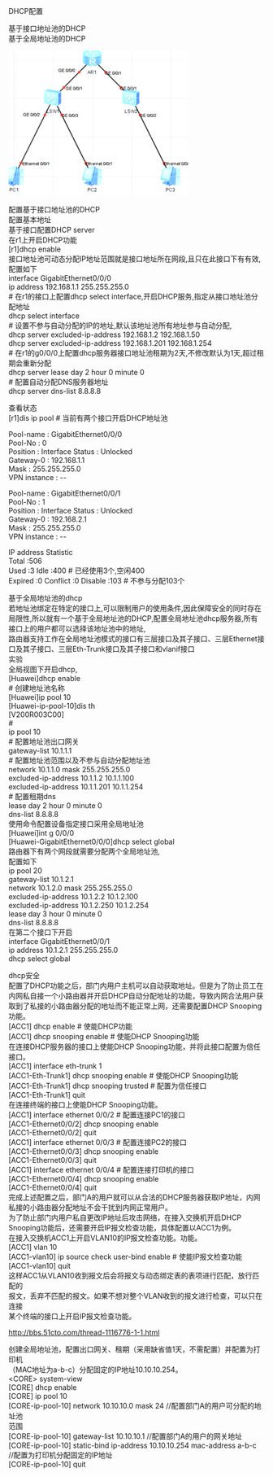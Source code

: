 DHCP配置

基于接口地址池的DHCP  
基于全局地址池的DHCP

![](media/d28968f8a009fa624cbc3427ac9af958.png)

配置基于接口地址池的DHCP  
配置基本地址  
基于接口配置DHCP server  
在r1上开启DHCP功能  
[r1]dhcp enable  
接口地址池可动态分配IP地址范围就是接口地址所在网段,且只在此接口下有有效,  
配置如下  
interface GigabitEthernet0/0/0  
ip address 192.168.1.1 255.255.255.0  
\# 在r1的接口上配置dhcp select interface,开启DHCP服务,指定从接口地址池分配地址  
dhcp select interface  
\# 设置不参与自动分配的IP的地址,默认该地址池所有地址参与自动分配,  
dhcp server excluded-ip-address 192.168.1.2 192.168.1.50  
dhcp server excluded-ip-address 192.168.1.201 192.168.1.254  
\#
在r1的g0/0/0上配置dhcp服务器接口地址池租期为2天,不修改默认为1天,超过租期会重新分配  
dhcp server lease day 2 hour 0 minute 0  
\# 配置自动分配DNS服务器地址  
dhcp server dns-list 8.8.8.8  
  
  
查看状态  
[r1]dis ip pool \# 当前有两个接口开启DHCP地址池  
  
Pool-name : GigabitEthernet0/0/0  
Pool-No : 0  
Position : Interface Status : Unlocked  
Gateway-0 : 192.168.1.1  
Mask : 255.255.255.0  
VPN instance : --  
  
Pool-name : GigabitEthernet0/0/1  
Pool-No : 1  
Position : Interface Status : Unlocked  
Gateway-0 : 192.168.2.1  
Mask : 255.255.255.0  
VPN instance : --  
  
  
IP address Statistic  
Total :506  
Used :3 Idle :400 \# 已经使用3个,空闲400  
Expired :0 Conflict :0 Disable :103 \# 不参与分配103个  
  
  
基于全局地址池的dhcp  
若地址池绑定在特定的接口上,可以限制用户的使用条件,因此保障安全的同时存在局限性,所以就有一个基于全局地址池的DHCP,配置全局地址池dhcp服务器,所有接口上的用户都可以选择该地址池中的地址,  
路由器支持工作在全局地址池模式的接口有三层接口及其子接口、三层Ethernet接口及其子接口、三层Eth-Trunk接口及其子接口和vlanif接口  
实验  
全局视图下开启dhcp,  
[Huawei]dhcp enable  
\# 创建地址池名称  
[Huawei]ip pool 10  
[Huawei-ip-pool-10]dis th  
[V200R003C00]  
\#  
ip pool 10  
\# 配置地址池出口网关  
gateway-list 10.1.1.1  
\# 配置地址池范围以及不参与自动分配地址池  
network 10.1.1.0 mask 255.255.255.0  
excluded-ip-address 10.1.1.2 10.1.1.100  
excluded-ip-address 10.1.1.201 10.1.1.254  
\# 配置租期dns  
lease day 2 hour 0 minute 0  
dns-list 8.8.8.8  
使用命令配置设备指定接口采用全局地址池  
[Huawei]int g 0/0/0  
[Huawei-GigabitEthernet0/0/0]dhcp select global  
路由器下有两个网段就需要分配两个全局地址池,  
配置如下  
ip pool 20  
gateway-list 10.1.2.1  
network 10.1.2.0 mask 255.255.255.0  
excluded-ip-address 10.1.2.2 10.1.2.100  
excluded-ip-address 10.1.2.250 10.1.2.254  
lease day 3 hour 0 minute 0  
dns-list 8.8.8.8  
在第二个接口下开启  
interface GigabitEthernet0/0/1  
ip address 10.1.2.1 255.255.255.0  
dhcp select global  
  
  
dhcp安全  
配置了DHCP功能之后，部门内用户主机可以自动获取地址。但是为了防止员工在内网私自接一个小路由器并开启DHCP自动分配地址的功能，导致内网合法用户获取到了私接的小路由器分配的地址而不能正常上网，还需要配置DHCP
Snooping功能。  
[ACC1] dhcp enable \# 使能DHCP功能  
[ACC1] dhcp snooping enable \# 使能DHCP Snooping功能  
在连接DHCP服务器的接口上使能DHCP Snooping功能，并将此接口配置为信任接口。  
[ACC1] interface eth-trunk 1  
[ACC1-Eth-Trunk1] dhcp snooping enable \# 使能DHCP Snooping功能  
[ACC1-Eth-Trunk1] dhcp snooping trusted \# 配置为信任接口  
[ACC1-Eth-Trunk1] quit  
在连接终端的接口上使能DHCP Snooping功能。  
[ACC1] interface ethernet 0/0/2 \# 配置连接PC1的接口  
[ACC1-Ethernet0/0/2] dhcp snooping enable  
[ACC1-Ethernet0/0/2] quit  
[ACC1] interface ethernet 0/0/3 \# 配置连接PC2的接口  
[ACC1-Ethernet0/0/3] dhcp snooping enable  
[ACC1-Ethernet0/0/3] quit  
[ACC1] interface ethernet 0/0/4 \# 配置连接打印机的接口  
[ACC1-Ethernet0/0/4] dhcp snooping enable  
[ACC1-Ethernet0/0/4] quit  
完成上述配置之后，部门A的用户就可以从合法的DHCP服务器获取IP地址，内网私接的小路由器分配地址不会干扰到内网正常用户。  
为了防止部门内用户私自更改IP地址后攻击网络，在接入交换机开启DHCP
Snooping功能后，还需要开启IP报文检查功能，具体配置以ACC1为例。  
在接入交换机ACC1上开启VLAN10的IP报文检查功能。功能。  
[ACC1] vlan 10  
[ACC1-vlan10] ip source check user-bind enable \# 使能IP报文检查功能  
[ACC1-vlan10] quit  
这样ACC1从VLAN10收到报文后会将报文与动态绑定表的表项进行匹配，放行匹配的  
报文，丢弃不匹配的报文。如果不想对整个VLAN收到的报文进行检查，可以只在连接  
某个终端的接口上开启IP报文检查功能。

http://bbs.51cto.com/thread-1116776-1-1.html  
  
  
创建全局地址池，配置出口网关、租期（采用缺省值1天，不需配置）并配置为打印机  
（MAC地址为a-b-c）分配固定的IP地址10.10.10.254。  
\<CORE\> system-view  
[CORE] dhcp enable  
[CORE] ip pool 10  
[CORE-ip-pool-10] network 10.10.10.0 mask 24 //配置部门A的用户可分配的地址池  
范围  
[CORE-ip-pool-10] gateway-list 10.10.10.1 //配置部门A的用户的网关地址  
[CORE-ip-pool-10] static-bind ip-address 10.10.10.254 mac-address a-b-c  
//配置为打印机分配固定的IP地址  
[CORE-ip-pool-10] quit
